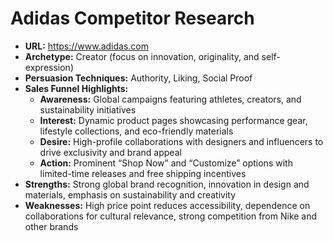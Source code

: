 # Adidas Competitor Research
- **URL:** https://www.adidas.com  
- **Archetype:** Creator (focus on innovation, originality, and self-expression)  
- **Persuasion Techniques:** Authority, Liking, Social Proof  
- **Sales Funnel Highlights:**  
  - **Awareness:** Global campaigns featuring athletes, creators, and sustainability initiatives  
  - **Interest:** Dynamic product pages showcasing performance gear, lifestyle collections, and eco-friendly materials  
  - **Desire:** High-profile collaborations with designers and influencers to drive exclusivity and brand appeal  
  - **Action:** Prominent “Shop Now” and “Customize” options with limited-time releases and free shipping incentives  
- **Strengths:** Strong global brand recognition, innovation in design and materials, emphasis on sustainability and creativity  
- **Weaknesses:** High price point reduces accessibility, dependence on collaborations for cultural relevance, strong competition from Nike and other brands

